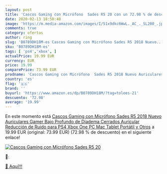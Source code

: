 ```yaml
---
layout: post
title: 'Cascos Gaming con Micrófono  Sades R5 20 con un 72.98 % de descuento'
date: 2020-02-13 18:50:48
image: 'https://m.media-amazon.com/images/I/51x9dkc6WwL._AC_._SL200_.jpg'
comments: true
category: ofertas
author: ring
slug: 'B0789DH18M-es Cascos Gaming con Micrófono Sades R5 2018 Nuevo...'
sku: 'B0789DH18M-es'
tags: [ 'ps4','xbox', ]
actualPrice: 19.99 EUR
currency: EUR
price: 19.99
comparePrice: 73.99 EUR
prodname: 'Cascos Gaming con Micrófono  Sades R5 2018 Nuevo Auriculares Gamer Bajo Profundo de Diadema Cerrados Auricular Reducción de Ruido para PS4 Xbox One PC Mac Tablet Portátil y Otros'
country: 'es'
flag: '🇪🇸'
brand: ''
buyurl: 'https://www.amazon.es/dp/B0789DH18M/?tag=tolees-21'
descuento: '72.98'
average: '19.99'
---
```


En este momento está [Cascos Gaming con Micrófono  Sades R5 2018 Nuevo Auriculares Gamer Bajo Profundo de Diadema Cerrados Auricular Reducción de Ruido para PS4 Xbox One PC Mac Tablet Portátil y Otros](https://www.amazon.es/dp/B0789DH18M/?tag=tolees-21) a 19.99 EUR (original: 73.99 EUR) (72.98 %  de descuento) en el siguiente enlace!

[![Cascos Gaming con Micrófono  Sades R5 20](https://m.media-amazon.com/images/I/51x9dkc6WwL._AC_._SL200_.jpg)](https://www.amazon.es/dp/B0789DH18M/?tag=tolees-21)

🔎:


[🛒 Aquí!!!](https://www.amazon.es/dp/B0789DH18M/?tag=tolees-21)
